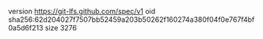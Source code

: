 version https://git-lfs.github.com/spec/v1
oid sha256:62d204027f7507bb52459a203b50262f160274a380f04f0e767f4bf0a5d6f213
size 3276
